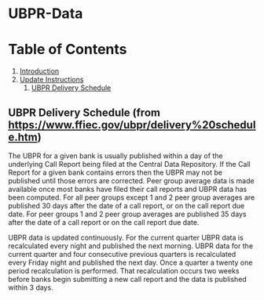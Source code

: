 # UBPR-Data

# Table of Contents
1. [Introduction](#introduction)
2. [Update Instructions](#paragraph1)
    1. [UBPR Delivery Schedule](#subparagraph1)


## UBPR Delivery Schedule (from https://www.ffiec.gov/ubpr/delivery%20schedule.htm)<a name = "subparagraph1"></a> 
The UBPR for a given bank is usually published within a day of the underlying Call Report being filed at the Central Data Repository. If the Call Report for a given bank contains errors then the UBPR may not be published until those errors are corrected. Peer group average data is made available once most banks have filed their call reports and UBPR data has been computed. For all peer groups except 1 and 2 peer group averages are published 30 days after the date of a call report, or on the call report due date. For peer groups 1 and 2 peer group averages are published 35 days after the date of a call report or on the call report due date.

UBPR data is updated continuously. For the current quarter UBPR data is recalculated every night and published the next morning. UBPR data for the current quarter and four consecutive previous quarters is recalculated every Friday night and published the next day. Once a quarter a twenty one period recalculation is performed. That recalculation occurs two weeks before banks begin submitting a new call report and the data is published within 3 days. 